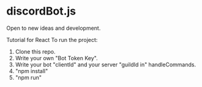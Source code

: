 # discordBot.js

Open to new ideas and development.

Tutorial for React To run the project:
1. Clone this repo.
2. Write your own "Bot Token Key".
3. Write your bot "clientId" and your server "guildId in" handleCommands.
4. "npm install"
5. "npm run"

